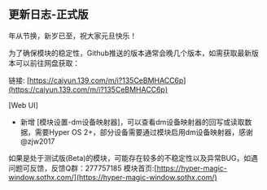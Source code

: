 ## 更新日志-正式版

年从节换，新岁已至，祝大家元旦快乐！

为了确保模块的稳定性，Github推送的版本通常会晚几个版本，如需获取最新版本可以前往网盘获取：

链接: [https://caiyun.139.com/m/i?135CeBMHACC6p](https://caiyun.139.com/m/i?135CeBMHACC6p)

[Web UI]

- 新增 [模块设置-dm设备映射器]，可以查看dm设备映射器的回写或读取数据，需要Hyper OS 2+，部分设备需要通过模块启用dm设备映射器，感谢@zjw2017 


如果是处于测试版(Beta)的模块，可能存在较多的不稳定性以及异常BUG，如遇问题可反馈，反馈Q群：277757185
模块首页:[https://hyper-magic-window.sothx.com/](https://hyper-magic-window.sothx.com/)